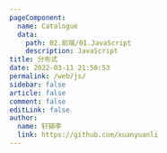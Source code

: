 ```yaml
---
pageComponent:
  name: Catalogue
  data:
    path: 02.前端/01.JavaScript
    description: JavaScript
title: 分布式
date: 2022-03-11 21:50:53
permalink: /web/js/
sidebar: false
article: false
comment: false
editLink: false
author:
  name: 轩辕李
  link: https://github.com/xuanyuanli
---
```

